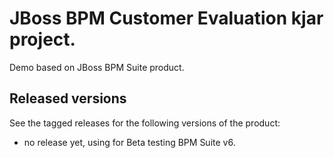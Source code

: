 JBoss BPM Customer Evaluation kjar project.
===========================================

Demo based on JBoss BPM Suite product.


Released versions
-----------------

See the tagged releases for the following versions of the product:

- no release yet, using for Beta testing BPM Suite v6.
